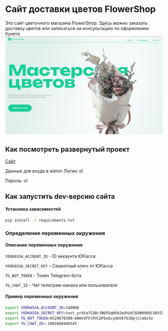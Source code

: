 # Сайт доставки цветов FlowerShop

Это сайт цветочного магазина FlowerShop. Здесь можно заказать доставку цветов или записаться на консультацию по оформлению букета
![Главная](https://github.com/M1nZof/FlowerShop/blob/main/static/img/index.PNG)

## Как посмотреть развернутый проект
[Сайт](https://flowershopdvmn.pythonanywhere.com/)

Данные для входа в admin
Логин: ol

Пароль: ol

## Как запустить dev-версию сайта
#### Установка зависимостей
```sh
pip install -r requirements.txt
```
### Определение переменных окружения
#### Описание переменных окружения

`YOOKASSA_ACCOUNT_ID` - ID аккаунта ЮКасса

`YOOKASSA_SECRET_KEY` - Секретный ключ от ЮКасса

`TG_BOT_TOKEN` - Токен Telegram-бота

`TG_CHAT_ID` - Чат телеграм-канала или пользователя

#### Пример переменных окружения
```sh
export YOOKASSA_ACCOUNT_ID=248066
export YOOKASSA_SECRET_KEY=test_yrkha7CbBr3NQfGqHhb2wUhUdl6XW09ObCd03I9rM1c
export TG_BOT_TOKEN=6529070300:AAHvSFhlRYLbPEeGcydmVEfG3QejCcaQvSo
export TG_CHAT_ID=-1001668946545
```
